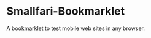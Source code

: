 Smallfari-Bookmarklet
=====================

A bookmarklet to test mobile web sites in any browser. 